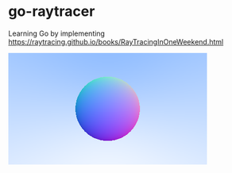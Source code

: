# go-raytracer
Learning Go by implementing https://raytracing.github.io/books/RayTracingInOneWeekend.html

![current progress](image.png)